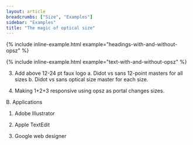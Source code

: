```yaml
---
layout: article
breadcrumbs: ["Size", "Examples"]
sidebar: "Examples"
title: "The magic of optical size"
---
```

{% include inline-example.html example="headings-with-and-without-opsz" %}

{% include inline-example.html example="text-with-and-without-opsz" %}

3. Add above 12-24 pt faux logo a. Didot vs sans 12-point masters for all sizes b. Didot vs sans optical size master for each size.

4. Making 1+2+3 responsive using opsz as portal changes sizes.

B. Applications

1. Adobe Illustrator

2. Apple TextEdit

3. Google web designer
